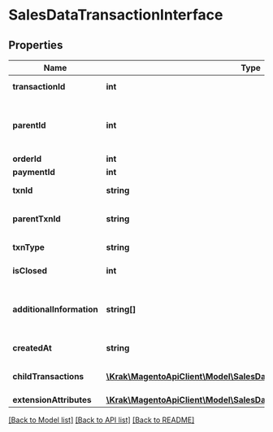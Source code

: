 # SalesDataTransactionInterface

## Properties
Name | Type | Description | Notes
------------ | ------------- | ------------- | -------------
**transactionId** | **int** | Transaction ID. | 
**parentId** | **int** | The parent ID for the transaction. Otherwise, null. | [optional] 
**orderId** | **int** | Order ID. | 
**paymentId** | **int** | Payment ID. | 
**txnId** | **string** | Transaction business ID. | 
**parentTxnId** | **string** | Parent transaction business ID. | 
**txnType** | **string** | Transaction type. | 
**isClosed** | **int** | Is-closed flag value. | 
**additionalInformation** | **string[]** | Array of additional information. Otherwise, null. | [optional] 
**createdAt** | **string** | Created-at timestamp. | 
**childTransactions** | [**\Krak\MagentoApiClient\Model\SalesDataTransactionInterface[]**](SalesDataTransactionInterface.md) | Array of child transactions. | 
**extensionAttributes** | [**\Krak\MagentoApiClient\Model\SalesDataTransactionExtensionInterface**](SalesDataTransactionExtensionInterface.md) |  | [optional] 

[[Back to Model list]](../README.md#documentation-for-models) [[Back to API list]](../README.md#documentation-for-api-endpoints) [[Back to README]](../README.md)


